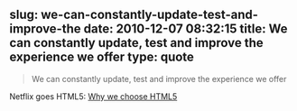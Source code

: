 slug: we-can-constantly-update-test-and-improve-the
date: 2010-12-07 08:32:15
title: We can constantly update, test and improve the experience we offer
type: quote
---

> We can constantly update, test and improve the experience we offer

Netflix goes HTML5: [Why we choose HTML5](http://techblog.netflix.com/2010/12/why-we-choose-html5-for-user.html)
